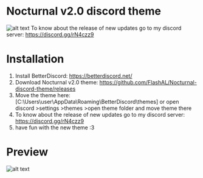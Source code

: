 # Nocturnal v2.0 discord theme
![alt text](https://i.imgur.com/T9Dni1Y.png)
To know about the release of new updates go to my discord server: https://discord.gg/rN4czz9
# Installation
1. Install BetterDiscord: https://betterdiscord.net/
2. Download Nocturnal v2.0 theme: https://github.com/FlashAL/Nocturnal-discord-theme/releases
3. Move the theme here: [C:\Users\user\AppData\Roaming\BetterDiscord\themes] or open discord >settings >themes >open theme folder and move theme there
4. To know about the release of new updates go to my discord server: https://discord.gg/rN4czz9
5. have fun with the new theme :3
# Preview
![alt text](https://i.imgur.com/d7Hm2fM.png)
